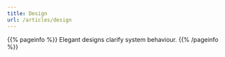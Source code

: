 ```yaml
---
title: Design
url: /articles/design
---
```


{{% pageinfo %}}
Elegant designs clarify system behaviour.
{{% /pageinfo %}}
